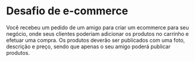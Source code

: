 # Desafio de e-commerce
Você recebeu um pedido de um amigo para criar um ecommerce para seu negócio, onde seus clientes poderiam adicionar os produtos no carrinho e efetuar uma compra. Os produtos deverão ser publicados com uma foto, descrição e preço, sendo que apenas o seu amigo poderá publicar produtos.

